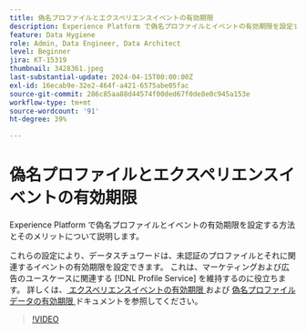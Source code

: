 ```yaml
---
title: 偽名プロファイルとエクスペリエンスイベントの有効期限
description: Experience Platform で偽名プロファイルとイベントの有効期限を設定する方法とそのメリットについて説明します。
feature: Data Hygiene
role: Admin, Data Engineer, Data Architect
level: Beginner
jira: KT-15319
thumbnail: 3428361.jpeg
last-substantial-update: 2024-04-15T00:00:00Z
exl-id: 16ecab9e-32e2-464f-a421-6575abe05fac
source-git-commit: 286c85aa88d44574f00ded67f0de8e0c945a153e
workflow-type: tm+mt
source-wordcount: '91'
ht-degree: 39%

---
```


# 偽名プロファイルとエクスペリエンスイベントの有効期限

Experience Platform で偽名プロファイルとイベントの有効期限を設定する方法とそのメリットについて説明します。

これらの設定により、データスチュワードは、未認証のプロファイルとそれに関連するイベントの有効期限を設定できます。 これは、マーケティングおよび広告のユースケースに関連する [!DNL Profile Service] を維持するのに役立ちます。 詳しくは、[ エクスペリエンスイベントの有効期限 ](https://experienceleague.adobe.com/ja/docs/experience-platform/profile/event-expirations) および [ 偽名プロファイルデータの有効期限 ](https://experienceleague.adobe.com/ja/docs/experience-platform/profile/event-expirations) ドキュメントを参照してください。


>[!VIDEO](https://video.tv.adobe.com/v/3449845?learn=on&enablevpops&captions=jpn)

